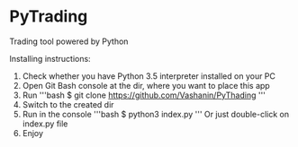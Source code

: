 # PyTrading
Trading tool powered by Python

Installing instructions:

1) Check whether you have Python 3.5 interpreter installed on your PC
2) Open Git Bash console at the dir, where you want to place this app
3) Run
   '''bash
      $ git clone https://github.com/Vashanin/PyThading
   '''
4) Switch to the created dir
5) Run in the console
   '''bash
      $ python3 index.py
   '''
   Or just double-click on index.py file
6) Enjoy
